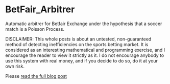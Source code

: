 # BetFair_Arbitrer
Automatic arbitrer for Betfair Exchange under the hypothesis that a soccer match is a Poisson Process.

DISCLAIMER: This whole posts is about an untested, non-guaranteed method of detecting inefficiencies on the sports betting market. It is considered as an interesting mathematical and programming exercise, and I encourage the reader to view it strictly as it. I do not encourage anybody to use this system with real money, and if you decide to do so, do it at your own risk.

Please <a href="http://www.linkedin.com/pulse/arbitraging-betfair-fun-profit-eduardo-pena-vina?trk=prof-post">read the full blog post</a>
